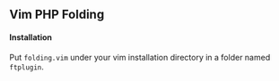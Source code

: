 ## Vim PHP Folding

#### Installation
Put `folding.vim` under your vim installation directory in a folder named `ftplugin`.
